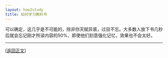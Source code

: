 ```yaml
---
layout: how2study
title: 如何学习教科书
---
```


可以确定，这几乎是不可能的，除非你天赋异禀，过目不忘。大多数人放下书几秒后就会忘记刚才所读内容的50%，即使他们刻意强化记忆，效果也不会太好。

***

[[返回正文](how2study_2.html#asw29)]
